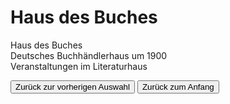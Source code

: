 <link rel="stylesheet" href="/Buchstadt-Leipzig/css/style.css">
<style>
.bgimg-1 {
  background-image: url("https://upload.wikimedia.org/wikipedia/commons/6/62/Haus_des_Buches_2.jpg");
}
.bgimg-2 {
  background-image: url("https://upload.wikimedia.org/wikipedia/commons/9/9a/Buchhaendlerboerse_Leipzig_1900.jpg");
}
.bgimg-3 {
  background-image: url("https://www.leipzig.travel/fileadmin/mediamanager/POI_Datenbank/11_Architektur/Haus-des-Buches-Literaturcafe_Veranstaltungen-Literatur-Kultur_Gaby-Waldek_leipzig.travel.jpg");
}
</style>

# Haus des Buches

<div class="bgimg-1">
  <div class="caption">
  <span class="border">Haus des Buches</span>
  </div>
</div>
<div class="separator"></div>

<div class="bgimg-2">
  <div class="caption">
  <span class="border">Deutsches Buchhändlerhaus um 1900</span>
  </div>
</div>
<div class="separator"></div>

<div class="bgimg-3">
  <div class="caption">
  <span class="border">Veranstaltungen im Literaturhaus</span>
  </div>
</div>

<button type="button" onclick="history.back();">Zurück zur vorherigen Auswahl</button>
<button type="button" onclick="window.location='/Buchstadt-Leipzig/w0.html'">Zurück zum Anfang</button>
